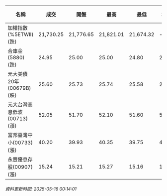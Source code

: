 | 名稱 | 成交 | 開盤 | 最高 | 最低 | 均價 | 成交金額(億) | 昨收 | 漲跌幅 | 漲跌 | 總量 | 昨量 | 振幅 |
| -------- | -------- | -------- | -------- |-------- | -------- | -------- |-------- |-------- |-------- | -------- | -------- |-------- |
|加權指數(%5ETWII) (跌)|21,730.25|21,776.65|21,821.01|21,674.32|-|3,414.59|21,782.87|0.24%|52.62|6,325,840|0|0.67%|
|合庫金(5880) (跌)|24.95|25.00|25.00|24.80|24.92|1.45|25.00|0.20%|0.05|5,831|7,718|0.80%|
|元大美債20年(00679B) (跌)|25.60|25.73|25.74|25.58|25.62|14.86|25.93|1.27%|0.33|57,973|75,228|0.62%|
|元大台灣高息低波(00713) (漲)|52.05|51.70|52.10|51.60|51.89|4.61|51.70|0.68%|0.35|8,886|10,303|0.97%|
|富邦臺灣中小(00733) (漲)|40.20|39.93|40.35|39.75|40.10|0.657|39.82|0.95%|0.38|1,637|1,029|1.51%|
|永豐優息存股(00907) (漲)|15.24|15.21|15.27|15.16|15.23|0.238|15.18|0.40%|0.06|1,562|1,904|0.72%|
###### 資料更新時間: 2025-05-16 00:14:01